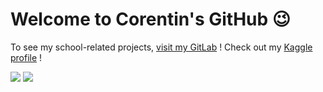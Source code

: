 # Welcome to Corentin's GitHub 😉

To see my school-related projects, [visit my GitLab](https://gitlab.emse.fr/corentin.bouton) !
Check out my [Kaggle profile](https://www.kaggle.com/corentinbouton) !

<a>
	<img src="https://github-readme-stats.vercel.app/api?username=corentinbouton&count_private=true&show_icons=true">
	<img src="https://github-readme-stats.vercel.app/api/top-langs/?username=corentinbouton">
</a>
